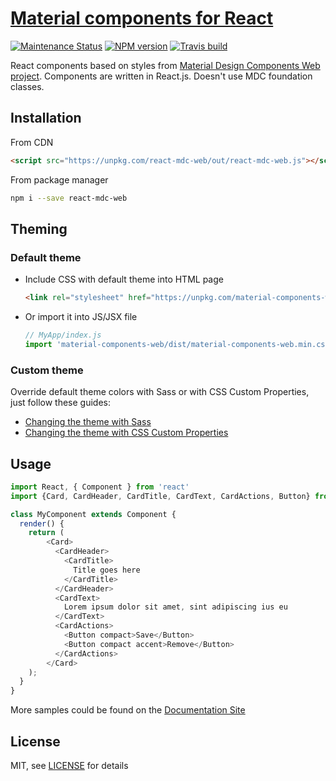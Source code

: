 # [Material components for React](https://kradio3.github.io/react-mdc-web/)
[![Maintenance Status][status-image]][status-url] [![NPM version][npm-image]][npm-url] [![Travis build][travis-image]][travis-url]

React components based on styles from [Material Design Components Web project](https://github.com/material-components/material-components-web). Components are written in React.js. Doesn't use MDC foundation classes.

## Installation
From CDN
```html
<script src="https://unpkg.com/react-mdc-web/out/react-mdc-web.js"></script>
```
From package manager
```sh
npm i --save react-mdc-web
```

## Theming
### Default theme
* Include CSS with default theme into HTML page
  ```html
  <link rel="stylesheet" href="https://unpkg.com/material-components-web@0.22.0/dist/material-components-web.min.css"> 
  ```
* Or import it into JS/JSX file
  ```javascript
  // MyApp/index.js
  import 'material-components-web/dist/material-components-web.min.css';
  ```
### Custom theme
Override default theme colors with Sass or with CSS Custom Properties, just follow these guides:
  * [Changing the theme with Sass](https://github.com/material-components/material-components-web/blob/master/docs/theming.md#step-3-changing-the-theme-with-sass)
  * [Changing the theme with CSS Custom Properties](https://github.com/material-components/material-components-web/blob/master/docs/theming.md#step-4-changing-the-theme-with-css-custom-properties)

## Usage
```js
import React, { Component } from 'react'
import {Card, CardHeader, CardTitle, CardText, CardActions, Button} from 'react-mdc-web/lib';

class MyComponent extends Component {
  render() {
    return (
        <Card>
          <CardHeader>
            <CardTitle>
              Title goes here
            </CardTitle>
          </CardHeader>
          <CardText>
            Lorem ipsum dolor sit amet, sint adipiscing ius eu
          </CardText>
          <CardActions>
            <Button compact>Save</Button>
            <Button compact accent>Remove</Button>
          </CardActions>
        </Card>
    );
  }
}

```
More samples could be found on the [Documentation Site](https://kradio3.github.io/react-mdc-web/)


## License
MIT, see [LICENSE](/LICENSE) for details

[status-image]: https://img.shields.io/badge/status-maintained-brightgreen.svg
[status-url]: https://github.com/kradio3/react-mdc-web

[npm-image]: https://img.shields.io/npm/v/react-mdc-web.svg
[npm-url]: https://www.npmjs.com/package/react-mdc-web

[travis-image]: https://travis-ci.org/kradio3/react-mdc-web.svg?branch=master
[travis-url]: https://travis-ci.org/kradio3/react-mdc-web

[license-image]: https://img.shields.io/badge/license-MIT-blue.svg
[license-url]: https://raw.githubusercontent.com/kradio3/react-mdc-web/master/LICENSE
